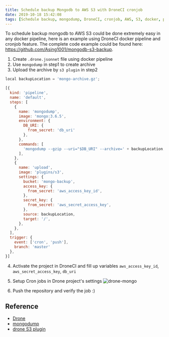 ```yaml
---
title: Schedule backup Mongodb to AWS S3 with DroneCI cronjob
date: 2019-10-18 15:42:08
tags: [Schedule backup, mongodump, DroneCI, cronjob, AWS, S3, docker, pipeline]
---
```


To schedule backup mongodb to AWS S3 could be done extremely easy in any docker pipeline, here is an example using DroneCI docker pipeline and cronjob feature. The complete code example could be found here: https://github.com/Asing1001/mongodb-s3-backup.

1. Create `.drone.jsonnet` file using docker pipeline
2. Use `mongodump` in step1 to create archive
3. Upload the archive by `s3 plugin` in step2

  ```js
  local backupLocation = 'mongo-archive.gz';

  [{
    kind: 'pipeline',
    name: 'default',
    steps: [
      {
        name: 'mongodump',
        image: 'mongo:3.6.5',
        environment: {
          DB_URI: {
            from_secret: 'db_uri'
          },
        },
        commands: [
          'mongodump --gzip --uri="$DB_URI" --archive=' + backupLocation,
        ],
      },
      {
        name: 'upload',
        image: 'plugins/s3',
        settings: {
          bucket: 'mongo-backup',
          access_key: {
            from_secret: 'aws_access_key_id',
          },
          secret_key: {
            from_secret: 'aws_secret_access_key',
          },
          source: backupLocation,
          target: '/',
        },
      },
    ],
    trigger: {
      event: ['cron', 'push'],
      branch: 'master'
    },
  }]
  ```

4. Activate the project in DroneCI and fill up variables `aws_access_key_id`, `aws_secret_access_key`, `db_uri`
5. Setup Cron jobs in Drone project's settings
  ![drone-mongo](https://user-images.githubusercontent.com/6785698/67076974-cdc89400-f1c0-11e9-9ccc-d98ed054ec65.png)

6. Push the repository and verify the job :)

## Reference

- [Drone](https://drone.io/)
- [mongodump](https://docs.mongodb.com/manual/reference/program/mongodump/)
- [drone S3 plugin](http://plugins.drone.io/drone-plugins/drone-s3/)
